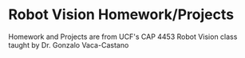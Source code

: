 # Robot Vision Homework/Projects

Homework and Projects are from UCF's CAP 4453 Robot Vision class taught by Dr. Gonzalo Vaca-Castano
